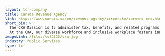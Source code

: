 ```yaml
---
layout: tcf-company
title: Canada Revenue Agency
link: https://www.canada.ca/en/revenue-agency/corporate/careers-cra.html
short_bio: >
  The CRA Mission is to administer tax, benefits, and related programs, and ensure compliance on behalf of governments across Canada, thereby contributing to the ongoing economic and social well-being of Canadians.<br/><br/>
  At the CRA, our diverse workforce and inclusive workplace fosters innovation and drives us to be a world-class tax and benefit administration. We are consistently recognized as one of Canada's top 100 employers.
imageLink: /files/tcf2023/cra.jpg
industry: Public Services
type: tcf
---
```

